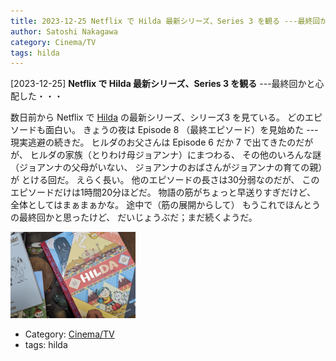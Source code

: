 ```yaml
---
title: 2023-12-25 Netflix で Hilda 最新シリーズ、Series 3 を観る ---最終回かと心配した・・・
author: Satoshi Nakagawa
category: Cinema/TV
tags: hilda
---
```


[2023-12-25] **Netflix で Hilda 最新シリーズ、Series 3 を観る**  ---最終回かと心配した・・・

 数日前から Netflix で
[Hilda](https://www.netflix.com/jp/title/80115346) の最新シリーズ、シリーズ3 を見ている。
どのエピソードも面白い。
きょうの夜は Episode 8 （最終エピソード）を見始めた ---
現実逃避の続きだ。
ヒルダのお父さんは Episode 6 だか 7 で出てきたのだがが、
ヒルダの家族（とりわけ母ジョアンナ）にまつわる、
その他のいろんな謎（ジョアンナの父母がいない、
ジョアンナのおばさんがジョアンナの育ての親）が
とける回だ。
えらく長い。
他のエピソードの長さは30分弱なのだが、
このエピソードだけは1時間20分ほどだ。
物語の筋がちょっと早送りすぎだけど、
全体としてはまぁまぁかな。
途中で（筋の展開からして）
もうこれでほんとうの最終回かと思ったけど、
だいじょうぶだ；まだ続くようだ。

<img src="./pict/2023-12-25-hilda.jpg" alt="これは本の Hilda です" width="200"/>

- Category: [Cinema/TV](https://merapano.github.io/categories.html#Cinema/TV)
- tags: hilda
